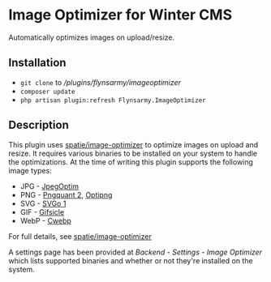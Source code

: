 # Image Optimizer for Winter CMS

Automatically optimizes images on upload/resize.

## Installation

* `git clone` to */plugins/flynsarmy/imageoptimizer*
* `composer update`
* `php artisan plugin:refresh Flynsarmy.ImageOptimizer`

## Description

This plugin uses [spatie/image-optimizer](https://github.com/spatie/image-optimizer) to optimize images on upload and resize. It requires various binaries to be installed on your system to handle the optimizations. At the time of writing this plugin supports the following image types:

* JPG - [JpegOptim](http://freecode.com/projects/jpegoptim)
* PNG - [Pngquant 2](https://pngquant.org/), [Optipng](http://optipng.sourceforge.net/)
* SVG - [SVGo 1](https://github.com/svg/svgo)
* GIF - [Gifsicle](http://www.lcdf.org/gifsicle/)
* WebP - [Cwebp](https://developers.google.com/speed/webp/docs/cwebp)

For full details, see [spatie/image-optimizer](https://github.com/spatie/image-optimizer)

A settings page has been provided at *Backend - Settings - Image Optimizer* which lists supported binaries and whether or not they're installed on the system.